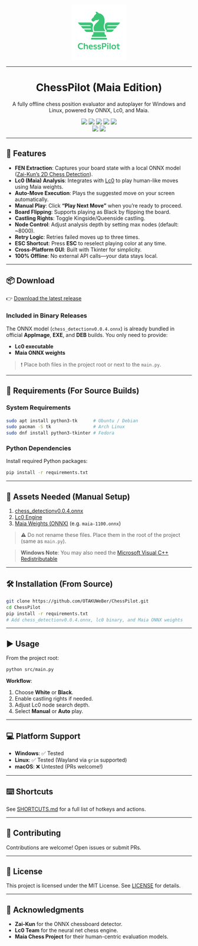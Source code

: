 <p align="center">
  <img src="assets/logo.png" alt="ChessPilot Logo" width="150" />
</p>
<hr />

<h1 align="center">ChessPilot (Maia Edition)</h1>

<p align="center">
  A fully offline chess position evaluator and autoplayer for Windows and Linux, powered by ONNX, Lc0, and Maia.
</p>

<p align="center">
<a href="https://img.shields.io/github/license/OTAKUWeBer/ChessPilot?style=for-the-badge"><img src="https://img.shields.io/github/license/OTAKUWeBer/ChessPilot?style=for-the-badge&color=F48041"></a>
<a href="https://img.shields.io/github/v/release/OTAKUWeBer/ChessPilot?style=for-the-badge"><img src="https://img.shields.io/github/v/release/OTAKUWeBer/ChessPilot?style=for-the-badge&color=0E80C0"></a>
<a href="https://img.shields.io/codefactor/grade/github/OTAKUWeBer/ChessPilot?style=for-the-badge&color=03A363"><img src="https://img.shields.io/codefactor/grade/github/OTAKUWeBer/ChessPilot?style=for-the-badge&color=03A363"></a>
<a href="https://img.shields.io/github/downloads/OTAKUWeBer/ChessPilot/total.svg?style=for-the-badge"><img src="https://img.shields.io/github/downloads/OTAKUWeBer/ChessPilot/total.svg?style=for-the-badge&color=CAF979"></a>
<a href="https://img.shields.io/github/issues/OTAKUWeBer/ChessPilot?style=for-the-badge"><img src="https://img.shields.io/github/issues/OTAKUWeBer/ChessPilot?style=for-the-badge&color=CE5842"></a>
<br>
<a href="https://img.shields.io/badge/Made_For-Linux-FCC624?style=for-the-badge&logo=linux&logoColor=white"><img src="https://img.shields.io/badge/Made_For-Linux-FCC624?style=for-the-badge&logo=linux&logoColor=white"></a>
<a href="https://img.shields.io/badge/Made_For-Windows-0078D6?style=for-the-badge&logo=windows&logoColor=white"><img src="https://img.shields.io/badge/Made_For-Windows-0078D6?style=for-the-badge&logo=windows&logoColor=white"></a>

---

## 🚀 Features

* **FEN Extraction**: Captures your board state with a local ONNX model ([Zai-Kun’s 2D Chess Detection](https://github.com/Zai-Kun/2d-chess-pieces-detection)).
* **Lc0 (Maia) Analysis**: Integrates with [Lc0](https://github.com/LeelaChessZero/lc0) to play human-like moves using Maia weights.
* **Auto-Move Execution**: Plays the suggested move on your screen automatically.
* **Manual Play**: Click **“Play Next Move”** when you’re ready to proceed.
* **Board Flipping**: Supports playing as Black by flipping the board.
* **Castling Rights**: Toggle Kingside/Queenside castling.
* **Node Control**: Adjust analysis depth by setting max nodes (default: ~8000).
* **Retry Logic**: Retries failed moves up to three times.
* **ESC Shortcut**: Press **ESC** to reselect playing color at any time.
* **Cross-Platform GUI**: Built with Tkinter for simplicity.
* **100% Offline**: No external API calls—your data stays local.

---

## 📦 Download

👉 [Download the latest release](https://github.com/OTAKUWeBer/ChessPilot/releases/latest)

### Included in Binary Releases

The ONNX model (`chess_detectionv0.0.4.onnx`) is already bundled in official **AppImage**, **EXE**, and **DEB** builds. You only need to provide:

- **Lc0 executable**
- **Maia ONNX weights**

> ❗ Place both files in the project root or next to the `main.py`.

---

## 🔧 Requirements (For Source Builds)

### System Requirements

```bash
sudo apt install python3-tk      # Ubuntu / Debian
sudo pacman -S tk                # Arch Linux
sudo dnf install python3-tkinter # Fedora
```

### Python Dependencies

Install required Python packages:

```bash
pip install -r requirements.txt
```

---

## 📂 Assets Needed (Manual Setup)

1. [chess_detectionv0.0.4.onnx](https://github.com/Zai-Kun/2d-chess-pieces-detection/releases/download/v0.0.4/chess_detectionv0.0.4.onnx)  
2. [Lc0 Engine](https://github.com/LeelaChessZero/lc0/releases/latest)  
3. [Maia Weights (ONNX)](https://github.com/CSSLab/maia-chess/releases/latest) (e.g. `maia-1100.onnx`)

> ⚠️ Do not rename these files. Place them in the root of the project (same as `main.py`).

> **Windows Note**: You may also need the [Microsoft Visual C++ Redistributable](https://learn.microsoft.com/en-us/cpp/windows/latest-supported-vc-redist?view=msvc-170)

---

## 🛠️ Installation (From Source)

```bash
git clone https://github.com/OTAKUWeBer/ChessPilot.git
cd ChessPilot
pip install -r requirements.txt
# Add chess_detectionv0.0.4.onnx, lc0 binary, and Maia ONNX weights
```

---

## ▶️ Usage

From the project root:

```bash
python src/main.py
```

**Workflow**:

1. Choose **White** or **Black**.
2. Enable castling rights if needed.
3. Adjust Lc0 node search depth.
4. Select **Manual** or **Auto** play.

---

## 💻 Platform Support

* **Windows**: ✅ Tested
* **Linux**: ✅ Tested (Wayland via `grim` supported)
* **macOS**: ❌ Untested (PRs welcome!)

---

## ⌨️ Shortcuts

See [SHORTCUTS.md](SHORTCUTS.md) for a full list of hotkeys and actions.

---

## 🙌 Contributing

Contributions are welcome! Open issues or submit PRs.

---

## 📜 License

This project is licensed under the MIT License. See [LICENSE](LICENSE) for details.

---

## 🙏 Acknowledgments

* **Zai-Kun** for the ONNX chessboard detector.
* **Lc0 Team** for the neural net chess engine.
* **Maia Chess Project** for their human-centric evaluation models.